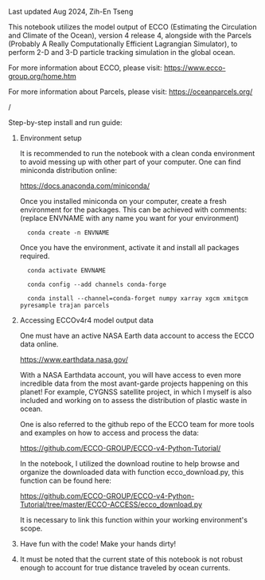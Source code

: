 Last updated Aug 2024, Zih-En Tseng

This notebook utilizes the model output of ECCO (Estimating the Circulation and Climate of the Ocean), version 4 release 4,
alongside with the Parcels (Probably A Really Computationally Efficient Lagrangian Simulator),
to perform 2-D and 3-D particle tracking simulation in the global ocean.

For more information about ECCO, please visit:
    https://www.ecco-group.org/home.htm

For more information about Parcels, please visit:
    https://oceanparcels.org/

/

Step-by-step install and run guide:

1. Environment setup
   
   It is recommended to run the notebook with a clean conda environment to avoid messing up with other part of your computer.
   One can find miniconda distribution online:
   
     https://docs.anaconda.com/miniconda/
   
   Once you installed miniconda on your computer, create a fresh environment for the packages.
   This can be achieved with comments:
   (replace ENVNAME with any name you want for your environment)
   
         conda create -n ENVNAME

   Once you have the environment, activate it and install all packages required.
   
         conda activate ENVNAME
   
         conda config --add channels conda-forge
   
         conda install --channel=conda-forget numpy xarray xgcm xmitgcm pyresample trajan parcels

3. Accessing ECCOv4r4 model output data
   
   One must have an active NASA Earth data account to access the ECCO data online.
   
     https://www.earthdata.nasa.gov/

   With a NASA Earthdata account, you will have access to even more incredible data from the most avant-garde projects happening on this planet!
   For example, CYGNSS satellite project, in which I myself is also included and working on to assess the distribution of plastic waste in ocean.
   
   One is also referred to the github repo of the ECCO team for more tools and examples on how to access and process the data:
   
   https://github.com/ECCO-GROUP/ECCO-v4-Python-Tutorial/
   
   In the notebook, I utilized the download routine to help browse and organize the downloaded data with function ecco_download.py,
   this function can be found here:
   
   https://github.com/ECCO-GROUP/ECCO-v4-Python-Tutorial/tree/master/ECCO-ACCESS/ecco_download.py

   It is necessary to link this function within your working environment's scope.

5. Have fun with the code! Make your hands dirty!

6. It must be noted that the current state of this notebook is not robust enough to account for true distance traveled by ocean currents.









